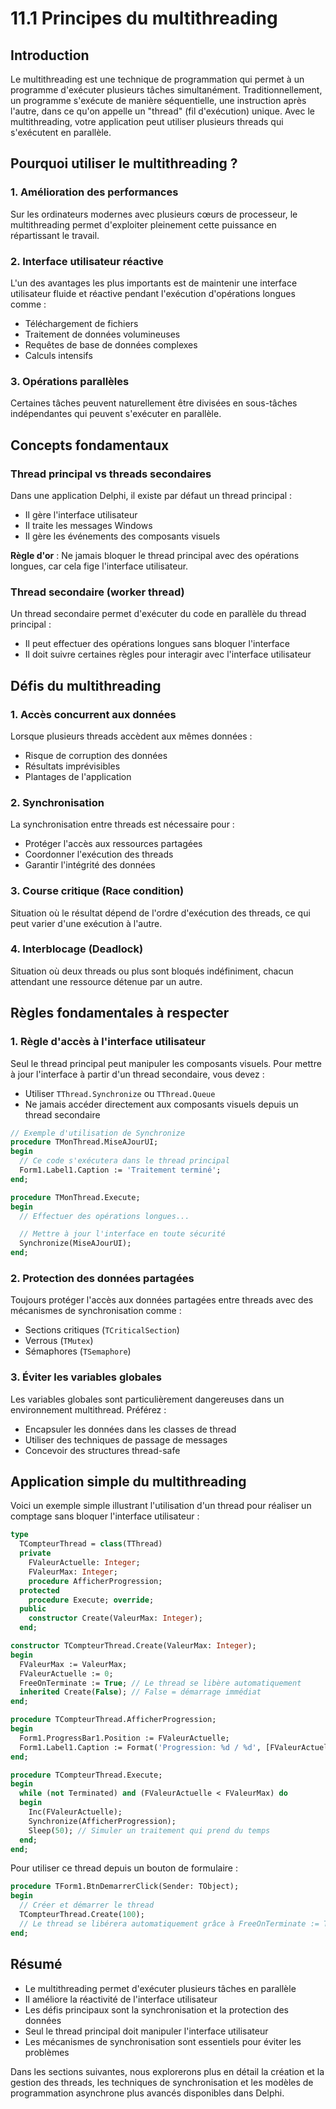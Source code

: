 # 11.1 Principes du multithreading

## Introduction

Le multithreading est une technique de programmation qui permet à un programme d'exécuter plusieurs tâches simultanément. Traditionnellement, un programme s'exécute de manière séquentielle, une instruction après l'autre, dans ce qu'on appelle un "thread" (fil d'exécution) unique. Avec le multithreading, votre application peut utiliser plusieurs threads qui s'exécutent en parallèle.

## Pourquoi utiliser le multithreading ?

### 1. Amélioration des performances
Sur les ordinateurs modernes avec plusieurs cœurs de processeur, le multithreading permet d'exploiter pleinement cette puissance en répartissant le travail.

### 2. Interface utilisateur réactive
L'un des avantages les plus importants est de maintenir une interface utilisateur fluide et réactive pendant l'exécution d'opérations longues comme :
- Téléchargement de fichiers
- Traitement de données volumineuses
- Requêtes de base de données complexes
- Calculs intensifs

### 3. Opérations parallèles
Certaines tâches peuvent naturellement être divisées en sous-tâches indépendantes qui peuvent s'exécuter en parallèle.

## Concepts fondamentaux

### Thread principal vs threads secondaires

Dans une application Delphi, il existe par défaut un thread principal :
- Il gère l'interface utilisateur
- Il traite les messages Windows
- Il gère les événements des composants visuels

**Règle d'or** : Ne jamais bloquer le thread principal avec des opérations longues, car cela fige l'interface utilisateur.

### Thread secondaire (worker thread)

Un thread secondaire permet d'exécuter du code en parallèle du thread principal :
- Il peut effectuer des opérations longues sans bloquer l'interface
- Il doit suivre certaines règles pour interagir avec l'interface utilisateur

## Défis du multithreading

### 1. Accès concurrent aux données
Lorsque plusieurs threads accèdent aux mêmes données :
- Risque de corruption des données
- Résultats imprévisibles
- Plantages de l'application

### 2. Synchronisation
La synchronisation entre threads est nécessaire pour :
- Protéger l'accès aux ressources partagées
- Coordonner l'exécution des threads
- Garantir l'intégrité des données

### 3. Course critique (Race condition)
Situation où le résultat dépend de l'ordre d'exécution des threads, ce qui peut varier d'une exécution à l'autre.

### 4. Interblocage (Deadlock)
Situation où deux threads ou plus sont bloqués indéfiniment, chacun attendant une ressource détenue par un autre.

## Règles fondamentales à respecter

### 1. Règle d'accès à l'interface utilisateur
Seul le thread principal peut manipuler les composants visuels. Pour mettre à jour l'interface à partir d'un thread secondaire, vous devez :
- Utiliser `TThread.Synchronize` ou `TThread.Queue`
- Ne jamais accéder directement aux composants visuels depuis un thread secondaire

```pascal
// Exemple d'utilisation de Synchronize
procedure TMonThread.MiseAJourUI;
begin
  // Ce code s'exécutera dans le thread principal
  Form1.Label1.Caption := 'Traitement terminé';
end;

procedure TMonThread.Execute;
begin
  // Effectuer des opérations longues...

  // Mettre à jour l'interface en toute sécurité
  Synchronize(MiseAJourUI);
end;
```

### 2. Protection des données partagées
Toujours protéger l'accès aux données partagées entre threads avec des mécanismes de synchronisation comme :
- Sections critiques (`TCriticalSection`)
- Verrous (`TMutex`)
- Sémaphores (`TSemaphore`)

### 3. Éviter les variables globales
Les variables globales sont particulièrement dangereuses dans un environnement multithread. Préférez :
- Encapsuler les données dans les classes de thread
- Utiliser des techniques de passage de messages
- Concevoir des structures thread-safe

## Application simple du multithreading

Voici un exemple simple illustrant l'utilisation d'un thread pour réaliser un comptage sans bloquer l'interface utilisateur :

```pascal
type
  TCompteurThread = class(TThread)
  private
    FValeurActuelle: Integer;
    FValeurMax: Integer;
    procedure AfficherProgression;
  protected
    procedure Execute; override;
  public
    constructor Create(ValeurMax: Integer);
  end;

constructor TCompteurThread.Create(ValeurMax: Integer);
begin
  FValeurMax := ValeurMax;
  FValeurActuelle := 0;
  FreeOnTerminate := True; // Le thread se libère automatiquement
  inherited Create(False); // False = démarrage immédiat
end;

procedure TCompteurThread.AfficherProgression;
begin
  Form1.ProgressBar1.Position := FValeurActuelle;
  Form1.Label1.Caption := Format('Progression: %d / %d', [FValeurActuelle, FValeurMax]);
end;

procedure TCompteurThread.Execute;
begin
  while (not Terminated) and (FValeurActuelle < FValeurMax) do
  begin
    Inc(FValeurActuelle);
    Synchronize(AfficherProgression);
    Sleep(50); // Simuler un traitement qui prend du temps
  end;
end;
```

Pour utiliser ce thread depuis un bouton de formulaire :

```pascal
procedure TForm1.BtnDemarrerClick(Sender: TObject);
begin
  // Créer et démarrer le thread
  TCompteurThread.Create(100);
  // Le thread se libérera automatiquement grâce à FreeOnTerminate := True
end;
```

## Résumé

- Le multithreading permet d'exécuter plusieurs tâches en parallèle
- Il améliore la réactivité de l'interface utilisateur
- Les défis principaux sont la synchronisation et la protection des données
- Seul le thread principal doit manipuler l'interface utilisateur
- Les mécanismes de synchronisation sont essentiels pour éviter les problèmes

Dans les sections suivantes, nous explorerons plus en détail la création et la gestion des threads, les techniques de synchronisation et les modèles de programmation asynchrone plus avancés disponibles dans Delphi.
